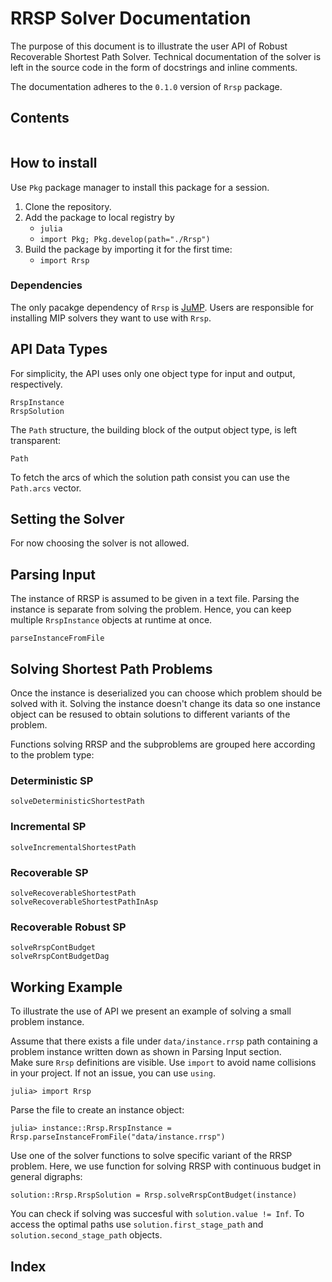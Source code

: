 # RRSP Solver Documentation

The purpose of this document is to illustrate the user API of Robust Recoverable Shortest Path Solver.
Technical documentation of the solver is left in the source code in the form of docstrings and inline comments.

The documentation adheres to the `0.1.0` version of `Rrsp` package.

## Contents
```@contents
```

## How to install
Use `Pkg` package manager to install this package for a session.

1. Clone the repository.
2. Add the package to local registry by
    - `julia`
    - `import Pkg; Pkg.develop(path="./Rrsp")`
3. Build the package by importing it for the first time:
    - `import Rrsp`

### Dependencies
The only pacakge dependency of `Rrsp` is [JuMP](https://jump.dev/JuMP.jl/stable/).
Users are responsible for installing MIP solvers they want to use with `Rrsp`.

## API Data Types
For simplicity, the API uses only one object type for input and output, respectively.
```@docs
RrspInstance
RrspSolution
```

The `Path` structure, the building block of the output object type, is left transparent:
```@docs
Path
```
To fetch the arcs of which the solution path consist you can use the `Path.arcs` vector.

## Setting the Solver

For now choosing the solver is not allowed.

## Parsing Input
The instance of RRSP is assumed to be given in a text file.
Parsing the instance is separate from solving the problem.
Hence, you can keep multiple `RrspInstance` objects at runtime at once.

```@docs
parseInstanceFromFile
```

## Solving Shortest Path Problems
Once the instance is deserialized you can choose which problem should be solved with it.
Solving the instance doesn't change its data so one instance object can be resused
to obtain solutions to different variants of the problem.

Functions solving RRSP and the subproblems are grouped here according to the problem type:

### Deterministic SP
```@docs
solveDeterministicShortestPath
```

### Incremental SP
```@docs
solveIncrementalShortestPath
```

### Recoverable SP
```@docs
solveRecoverableShortestPath
solveRecoverableShortestPathInAsp
```

### Recoverable Robust SP
```@docs
solveRrspContBudget
solveRrspContBudgetDag
```

## Working Example
To illustrate the use of API we present an example of solving a small problem instance.

Assume that there exists a file under `data/instance.rrsp` path containing a problem instance written down as shown in Parsing Input section.\
Make sure `Rrsp` definitions are visible. Use `import` to avoid name collisions in your project. If not an issue, you can use `using`.

    julia> import Rrsp

Parse the file to create an instance object:

    julia> instance::Rrsp.RrspInstance = Rrsp.parseInstanceFromFile("data/instance.rrsp")

Use one of the solver functions to solve specific variant of the RRSP problem.
Here, we use function for solving RRSP with continuous budget in general digraphs:

    solution::Rrsp.RrspSolution = Rrsp.solveRrspContBudget(instance)

You can check if solving was succesful with `solution.value != Inf`.
To access the optimal paths use `solution.first_stage_path` and `solution.second_stage_path` objects.

## Index
```@index
```
